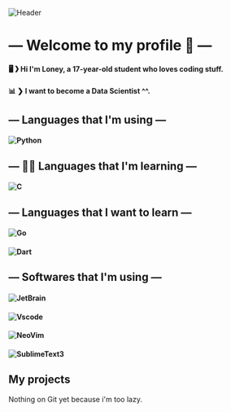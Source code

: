 ![Header](https://i.imgur.com/XjBNKiY.gif)
# ― Welcome to my profile 👋 ―

#### 🖥 ❯ Hi I'm Loney, a 17-year-old student who loves coding stuff.
#### 📊 ❯ I want to become a Data Scientist ^^.

## ― Languages that I'm using ―

#### ![Python](https://img.shields.io/static/v1?label=Language%20→%20Python&message=Intermediate%20level&color=orange&style=for-the-badge&logo=Python)

## ― 👨‍🎓 Languages that I'm learning ―

#### ![C](https://img.shields.io/static/v1?label=Language%20→%20C&message=Beginner%20level&color=green&style=for-the-badge&logo=C)

## ― Languages that I want to learn ―

#### ![Go](https://img.shields.io/static/v1?label=Language&message=Go&color=f1c40f&style=for-the-badge&logo=Go)
#### ![Dart](https://img.shields.io/static/v1?label=Language&message=Dart&color=2980b9&style=for-the-badge&logo=Dart)

## ― Softwares that I'm using ―

#### ![JetBrain](https://img.shields.io/static/v1?label=-&message=PyCharm&color=2ecc71f&style=for-the-badge&logo=jetbrains)
#### ![Vscode](https://img.shields.io/static/v1?label=-&message=Vscode&color=3498db&style=for-the-badge&logo=Visual-Studio-Code)
#### ![NeoVim](https://img.shields.io/static/v1?label=-&message=NeoVim&color=27ae60&style=for-the-badge&logo=NeoVim)
#### ![SublimeText3](https://img.shields.io/static/v1?label=-&message=SublimeText&color=e67e22&style=for-the-badge&logo=Sublime-Text)


## My projects

Nothing on Git yet because i'm too lazy.
